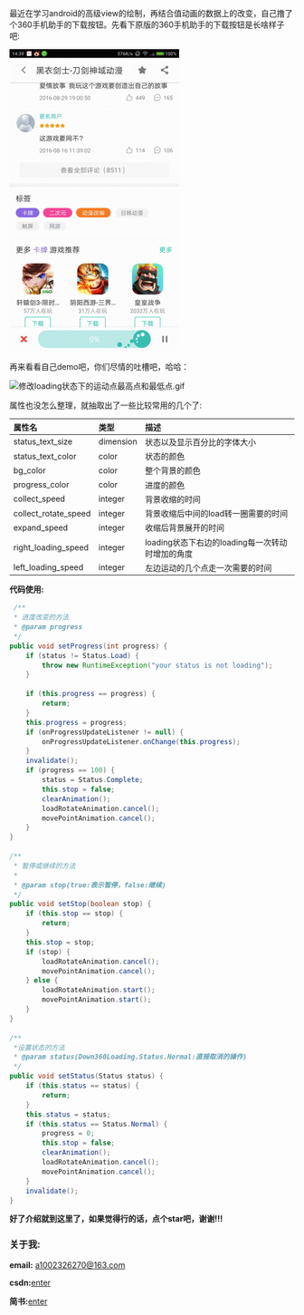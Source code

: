 最近在学习android的高级view的绘制，再结合值动画的数据上的改变，自己撸了个360手机助手的下载按钮。先看下原版的360手机助手的下载按钮是长啥样子吧:

![360下载按钮效果图.gif](https://github.com/1002326270xc/360Downloading-master/blob/master/photos/360下载按钮效果图.gif)

再来看看自己demo吧，你们尽情的吐槽吧，哈哈：


![修改loading状态下的运动点最高点和最低点.gif](https://github.com/1002326270xc/360Downloading-master/blob/master/photos/修改loading状态下的运动点最高点和最低点.gif)

属性也没怎么整理，就抽取出了一些比较常用的几个了:

| 属性名        | 类型           | 描述  |
| :------------- |:-------------| :-----|
| status_text_size      | dimension | 状态以及显示百分比的字体大小|
| status_text_color      | color | 状态的颜色 |
| bg_color      | color      |   整个背景的颜色 |
| progress_color | color      |    进度的颜色 |
| collect_speed | integer      |    背景收缩的时间 |
| collect_rotate_speed | integer      |    背景收缩后中间的load转一圈需要的时间 |
| expand_speed | integer      |   收缩后背景展开的时间|
| right_loading_speed | integer      |   loading状态下右边的loading每一次转动时增加的角度|
| left_loading_speed | integer      |   左边运动的几个点走一次需要的时间|

**代码使用:**
```java
 /**
 * 进度改变的方法
 * @param progress
 */
public void setProgress(int progress) {
    if (status != Status.Load) {
        throw new RuntimeException("your status is not loading");
    }

    if (this.progress == progress) {
        return;
    }
    this.progress = progress;
    if (onProgressUpdateListener != null) {
        onProgressUpdateListener.onChange(this.progress);
    }
    invalidate();
    if (progress == 100) {
        status = Status.Complete;
        this.stop = false;
        clearAnimation();
        loadRotateAnimation.cancel();
        movePointAnimation.cancel();
    }
}

/**
 * 暂停或继续的方法
 *
 * @param stop(true:表示暂停，false:继续)
 */
public void setStop(boolean stop) {
    if (this.stop == stop) {
        return;
    }
    this.stop = stop;
    if (stop) {
        loadRotateAnimation.cancel();
        movePointAnimation.cancel();
    } else {
        loadRotateAnimation.start();
        movePointAnimation.start();
    }
}

/**
 *设置状态的方法
 * @param status(Down360Loading.Status.Normal:直接取消的操作)
 */
public void setStatus(Status status) {
    if (this.status == status) {
        return;
    }
    this.status = status;
    if (this.status == Status.Normal) {
        progress = 0;
        this.stop = false;
        clearAnimation();
        loadRotateAnimation.cancel();
        movePointAnimation.cancel();
    }
    invalidate();
}
```

**好了介绍就到这里了，如果觉得行的话，点个star吧，谢谢!!!**


### 关于我:
**email:** a1002326270@163.com

**csdn:**[enter](http://blog.csdn.net/u010429219/article/details/64922781)

**简书:**[enter](http://www.jianshu.com/p/52bf13d4ca76)
